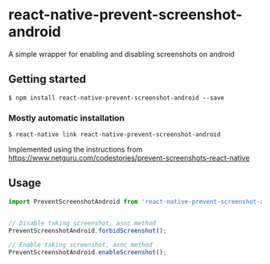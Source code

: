 # react-native-prevent-screenshot-android

A simple wrapper for enabling and disabling screenshots on android

## Getting started

`$ npm install react-native-prevent-screenshot-android --save`

### Mostly automatic installation

`$ react-native link react-native-prevent-screenshot-android`

Implemented using the instructions from https://www.netguru.com/codestories/prevent-screenshots-react-native

## Usage
```javascript
import PreventScreenshotAndroid from 'react-native-prevent-screenshot-android';


// Disable taking screenshot, asnc method
PreventScreenshotAndroid.forbidScreenshot();

// Enable taking screenshot, asnc method
PreventScreenshotAndroid.enableScreenshot();
```
